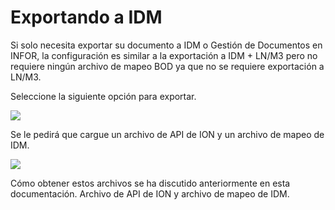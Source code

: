 # Exportando a IDM

Si solo necesita exportar su documento a IDM o Gestión de Documentos en INFOR, la configuración es similar a la exportación a IDM + LN/M3 pero no requiere ningún archivo de mapeo BOD ya que no se requiere exportación a LN/M3.

Seleccione la siguiente opción para exportar.

![](https://lh7-us.googleusercontent.com/ELtWrfGudPjyRoKqvszlrAlLX83byrejUsmJh0Z7VjBOQ2VNrVJ-B-o\_\_NoziePWk8HCMIBL2cvGo\_ORL\_oS6LluvfIUdNHuVOKzUQB\_HgxyPNgrjnIb3P5N24KvXiavFL7aBPQZ1gIimSyaxosm47c)

Se le pedirá que cargue un archivo de API de ION y un archivo de mapeo de IDM.

![](https://lh7-us.googleusercontent.com/AVoWKz3ocf-1KTrXCGmUmxQzY8brTeR0aIaBAvaB6rV5Otb\_BjYOCm0rzoAXV-ZNxcs\_95yZARY\_MiKPm8-FXDU9oOSQslpc\_JmtiF6dLaaPTQ8TwslL8xySiz2FefX1op73oOQHOfEs\_Yq-RKcmdv4)

Cómo obtener estos archivos se ha discutido anteriormente en esta documentación. Archivo de API de ION y archivo de mapeo de IDM.
